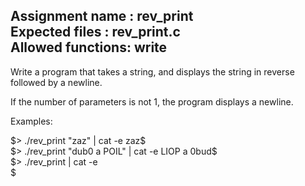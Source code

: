 Assignment name  : rev_print  
Expected files   : rev_print.c   
Allowed functions: write   
--------------------------------------------------------------------------------

Write a program that takes a string, and displays the string in reverse
followed by a newline.

If the number of parameters is not 1, the program displays a newline.

Examples:   
  
$> ./rev_print "zaz" | cat -e   
zaz$   
$> ./rev_print "dub0 a POIL" | cat -e   
LIOP a 0bud$  
$> ./rev_print | cat -e   
$   

